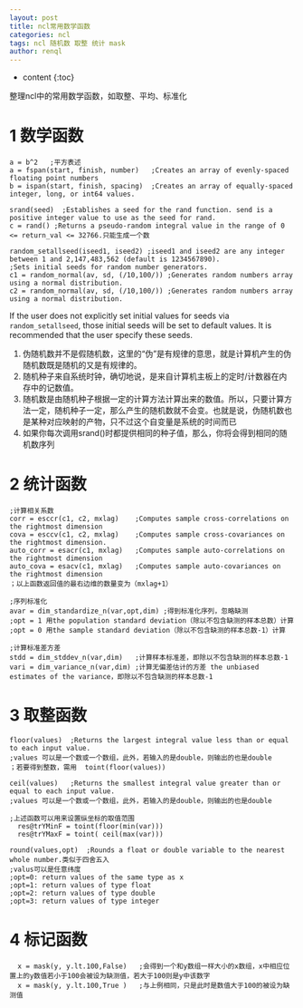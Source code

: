 ```yaml
---
layout: post
title: ncl常用数学函数
categories: ncl
tags: ncl 随机数 取整 统计 mask
author: renql
---
```


* content
{:toc}

整理ncl中的常用数学函数，如取整、平均、标准化




# 1 数学函数
```
a = b^2   ;平方表述
a = fspan(start, finish, number)   ;Creates an array of evenly-spaced floating point numbers
b = ispan(start, finish, spacing)  ;Creates an array of equally-spaced integer, long, or int64 values.

srand(seed)  ;Establishes a seed for the rand function. send is a positive integer value to use as the seed for rand.
c = rand() ;Returns a pseudo-random integral value in the range of 0 <= return_val <= 32766.只能生成一个数

random_setallseed(iseed1, iseed2) ;iseed1 and iseed2 are any integer between 1 and 2,147,483,562 (default is 1234567890).
;Sets initial seeds for random number generators.
c1 = random_normal(av, sd, (/10,100/)) ;Generates random numbers array using a normal distribution.
c2 = random_normal(av, sd, (/10,100/)) ;Generates random numbers array using a normal distribution.
```    
If the user does not explicitly set initial values for seeds via `random_setallseed`, those initial seeds will be set to default values. It is recommended that the user specify these seeds.    

1. 伪随机数并不是假随机数，这里的“伪”是有规律的意思，就是计算机产生的伪随机数既是随机的又是有规律的。   
2. 随机种子来自系统时钟，确切地说，是来自计算机主板上的定时/计数器在内存中的记数值。   
3. 随机数是由随机种子根据一定的计算方法计算出来的数值。所以，只要计算方法一定，随机种子一定，那么产生的随机数就不会变。也就是说，伪随机数也是某种对应映射的产物，只不过这个自变量是系统的时间而已  
4. 如果你每次调用srand()时都提供相同的种子值，那么，你将会得到相同的随机数序列   

# 2 统计函数
```
;计算相关系数
corr = esccr(c1, c2, mxlag)    ;Computes sample cross-correlations on the rightmost dimension
cova = esccv(c1, c2, mxlag)    ;Computes sample cross-covariances on the rightmost dimension.
auto_corr = esacr(c1, mxlag)   ;Computes sample auto-correlations on the rightmost dimension
auto_cova = esacv(c1, mxlag)   ;Computes sample auto-covariances on the rightmost dimension
；以上函数返回值的最右边维的数量变为（mxlag+1）

;序列标准化
avar = dim_standardize_n(var,opt,dim) ;得到标准化序列，忽略缺测
;opt = 1 用the population standard deviation（除以不包含缺测的样本总数）计算
;opt = 0 用the sample standard deviation（除以不包含缺测的样本总数-1）计算

;计算标准差方差
stdd = dim_stddev_n(var,dim)   ;计算样本标准差，即除以不包含缺测的样本总数-1
vari = dim_variance_n(var,dim) ;计算无偏差估计的方差 the unbiased estimates of the variance，即除以不包含缺测的样本总数-1
```

# 3 取整函数
```
floor(values)  ;Returns the largest integral value less than or equal to each input value.
;values 可以是一个数或一个数组，此外，若输入的是double，则输出的也是double
；若要得到整数，需用  toint(floor(values))

ceil(values)   ;Returns the smallest integral value greater than or equal to each input value.
;values 可以是一个数或一个数组，此外，若输入的是double，则输出的也是double

;上述函数可以用来设置纵坐标的取值范围
  res@trYMinF = toint(floor(min(var)))
  res@trYMaxF = toint( ceil(max(var)))
  
round(values,opt)  ;Rounds a float or double variable to the nearest whole number.类似于四舍五入
;valus可以是任意纬度
;opt=0: return values of the same type as x
;opt=1: return values of type float
;opt=2: return values of type double
;opt=3: return values of type integer

```

# 4 标记函数
```
  x = mask(y, y.lt.100,False)   ;会得到一个和y数组一样大小的x数组，x中相应位置上的y数值若小于100会被设为缺测值，若大于100则是y中该数字
  x = mask(y, y.lt.100,True )   ;与上例相同，只是此时是数值大于100的被设为缺测值
```

